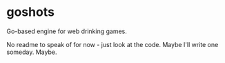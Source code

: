 goshots
=======

Go-based engine for web drinking games.

No readme to speak of for now - just look at the code.  Maybe I'll write one someday.  Maybe.
